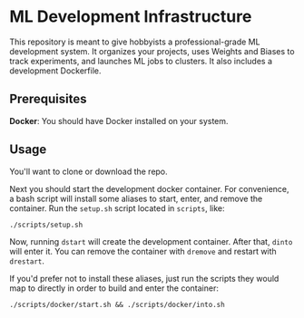 # ML Development Infrastructure

This repository is meant to give hobbyists a professional-grade ML development system. It organizes your projects, uses Weights and Biases to track experiments, and launches ML jobs to clusters. It also includes a development Dockerfile.

## Prerequisites

**Docker**: You should have Docker installed on your system.

## Usage

You'll want to clone or download the repo.

Next you should start the development docker container. For convenience, a bash script will install some aliases to start, enter, and remove the container. Run the `setup.sh` script located in `scripts`, like:

```
./scripts/setup.sh
```

Now, running `dstart` will create the development container. After that, `dinto` will enter it. You can remove the container with `dremove` and restart with `drestart`.

If you'd prefer not to install these aliases, just run the scripts they would map to directly in order to build and enter the container:

```
./scripts/docker/start.sh && ./scripts/docker/into.sh
```
